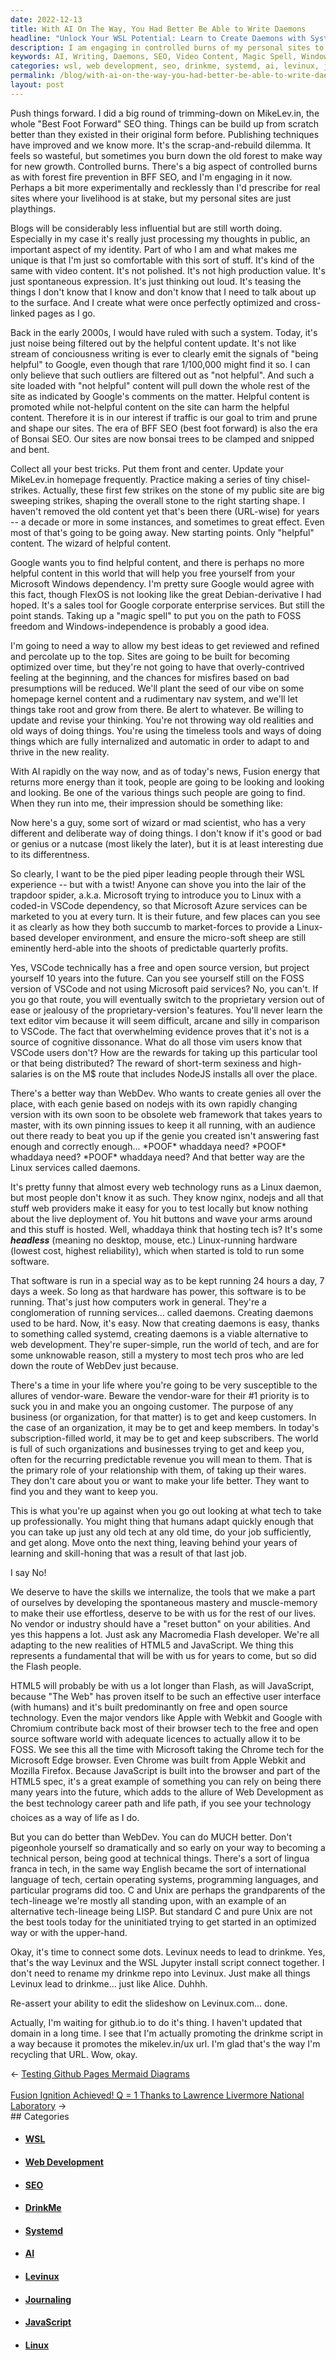 ```yaml
---
date: 2022-12-13
title: With AI On The Way, You Had Better Be Able to Write Daemons
headline: "Unlock Your WSL Potential: Learn to Create Daemons with Systemd"
description: I am engaging in controlled burns of my personal sites to optimize them for SEO, creating video content, writing to express my thoughts, taking up a 'magic spell' to free myself from Windows dependency, and planting the seed of my vibe on a homepage kernel. I am a wizard or mad scientist who wants to lead people through their WSL experience with a twist, warn them of the allures of vendor-ware, and promote HTML5, JavaScript, C, and Unix.
keywords: AI, Writing, Daemons, SEO, Video Content, Magic Spell, Windows Dependency, Homepage Kernel, Wizard, Mad Scientist, WSL, Systemd, Web Development, Vendor-ware, HTML5, JavaScript, C, Unix, Levinux, Drinkme
categories: wsl, web development, seo, drinkme, systemd, ai, levinux, journaling, javascript, linux
permalink: /blog/with-ai-on-the-way-you-had-better-be-able-to-write-daemons/
layout: post
---
```



Push things forward. I did a big round of trimming-down on MikeLev.in, the
whole "Best Foot Forward" SEO thing. Things can be build up from scratch
better than they existed in their original form before. Publishing techniques
have improved and we know more. It's the scrap-and-rebuild dilemma. It feels so
wasteful, but sometimes you burn down the old forest to make way for new
growth. Controlled burns. There's a big aspect of controlled burns as with
forest fire prevention in BFF SEO, and I'm engaging in it now. Perhaps a bit
more experimentally and recklessly than I'd prescribe for real sites where your
livelihood is at stake, but my personal sites are just playthings.

Blogs will be considerably less influential but are still worth doing.
Especially in my case it's really just processing my thoughts in public, an
important aspect of my identity. Part of who I am and what makes me unique is
that I'm just so comfortable with this sort of stuff. It's kind of the same
with video content. It's not polished. It's not high production value. It's
just spontaneous expression. It's just thinking out loud. It's teasing the
things I don't know that I know and don't know that I need to talk about up to
the surface. And I create what were once perfectly optimized and cross-linked
pages as I go.

Back in the early 2000s, I would have ruled with such a system. Today, it's
just noise being filtered out by the helpful content update. It's not like
stream of conciousness writing is ever to clearly emit the signals of "being
helpful" to Google, even though that rare 1/100,000 might find it so. I can
only believe that such outliers are filtered out as "not helpful". And such a
site loaded with "not helpful" content will pull down the whole rest of the
site as indicated by Google's comments on the matter. Helpful content is
promoted while not-helpful content on the site can harm the helpful content.
Therefore it is in our interest if traffic is our goal to trim and prune and
shape our sites. The era of BFF SEO (best foot forward) is also the era of
Bonsai SEO. Our sites are now bonsai trees to be clamped and snipped and bent.

Collect all your best tricks. Put them front and center. Update your MikeLev.in
homepage frequently. Practice making a series of tiny chisel-strikes. Actually,
these first few strikes on the stone of my public site are big sweeping
strikes, shaping the overall stone to the right starting shape. I haven't
removed the old content yet that's been there (URL-wise) for years -- a decade
or more in some instances, and sometimes to great effect. Even most of that's
going to be going away. New starting points. Only "helpful" content. The wizard
of helpful content.

Google wants you to find helpful content, and there is perhaps no more helpful
content in this world that will help you free yourself from your Microsoft
Windows dependency. I'm pretty sure Google would agree with this fact, though
FlexOS is not looking like the great Debian-derivative I had hoped. It's a
sales tool for Google corporate enterprise services. But still the point
stands. Taking up a "magic spell" to put you on the path to FOSS freedom and
Windows-independence is probably a good idea.

I'm going to need a way to allow my best ideas to get reviewed and refined and
percolate up to the top. Sites are going to be built for becoming optimized
over time, but they're not going to have that overly-contrived feeling at the
beginning, and the chances for misfires based on bad presumptions will be
reduced. We'll plant the seed of our vibe on some homepage kernel content and a
rudimentary nav system, and we'll let things take root and grow from there. Be
alert to whatever. Be willing to update and revise your thinking. You're not
throwing way old realities and old ways of doing things. You're using the
timeless tools and ways of doing things which are fully internalized and
automatic in order to adapt to and thrive in the new reality.

With AI rapidly on the way now, and as of today's news, Fusion energy that
returns more energy than it took, people are going to be looking and looking
and looking. Be one of the various things such people are going to find. When
they run into me, their impression should be something like:

Now here's a guy, some sort of wizard or mad scientist, who has a very
different and deliberate way of doing things. I don't know if it's good or bad
or genius or a nutcase (most likely the later), but it is at least interesting
due to its differentness.

So clearly, I want to be the pied piper leading people through their WSL
experience -- but with a twist! Anyone can shove you into the lair of the
trapdoor spider, a.k.a. Microsoft trying to introduce you to Linux with a
coded-in VSCode dependency, so that Microsoft Azure services can be marketed to
you at every turn. It is their future, and few places can you see it as clearly
as how they both succumb to market-forces to provide a Linux-based developer
environment, and ensure the micro-soft sheep are still eminently herd-able into
the shoots of predictable quarterly profits.

Yes, VSCode technically has a free and open source version, but project
yourself 10 years into the future. Can you see yourself still on the FOSS
version of VSCode and not using Microsoft paid services? No, you can't. If you
go that route, you will eventually switch to the proprietary version out of
ease or jealousy of the proprietary-version's features. You'll never learn the
text editor vim because it will seem difficult, arcane and silly in comparison
to VSCode. The fact that overwhelming evidence proves that it's not is a source
of cognitive dissonance. What do all those vim users know that VSCode users
don't? How are the rewards for taking up this particular tool or that being
distributed? The reward of short-term sexiness and high-salaries is on the M$
route that includes NodeJS installs all over the place.

There's a better way than WebDev. Who wants to create genies all over the
place, with each genie based on nodejs with its own rapidly changing version
with its own soon to be obsolete web framework that takes years to master, with
its own pinning issues to keep it all running, with an audience out there ready
to beat you up if the genie you created isn't answering fast enough and
correctly enough... \*POOF\* whaddaya need? \*POOF\* whaddaya need? \*POOF\*
whaddaya need? And that better way are the Linux services called daemons.

It's pretty funny that almost every web technology runs as a Linux daemon, but
most people don't know it as such. They know nginx, nodejs and all that stuff
web providers make it easy for you to test locally but know nothing about the
live deployment of. You hit buttons and wave your arms around and this stuff is
hosted. Well, whaddaya think that hosting tech is? It's some ***headless***
(meaning no desktop, mouse, etc.) Linux-running hardware (lowest cost, highest
reliability), which when started is told to run some software.

That software is run in a special way as to be kept running 24 hours a day, 7
days a week. So long as that hardware has power, this software is to be
running. That's just how computers work in general. They're a conglomeration of
running services... called daemons. Creating daemons used to be hard. Now, it's
easy. Now that creating daemons is easy, thanks to something called systemd,
creating daemons is a viable alternative to web development. They're
super-simple, run the world of tech, and are for some unknowable reason, still
a mystery to most tech pros who are led down the route of WebDev just because.

There's a time in your life where you're going to be very susceptible to the
allures of vendor-ware. Beware the vendor-ware for their #1 priority is to suck
you in and make you an ongoing customer. The purpose of any business (or
organization, for that matter) is to get and keep customers. In the case of an
organization, it may be to get and keep members. In today's subscription-filled
world, it may be to get and keep subscribers. The world is full of such
organizations and businesses trying to get and keep you, often for the
recurring predictable revenue you will mean to them. That is the primary role
of your relationship with them, of taking up their wares. They don't care about
you or want to make your life better. They want to find you and they want to
keep you.

This is what you're up against when you go out looking at what tech to take up
professionally. You might thing that humans adapt quickly enough that you can
take up just any old tech at any old time, do your job sufficiently, and get
along. Move onto the next thing, leaving behind your years of learning and
skill-honing that was a result of that last job.

I say No!

We deserve to have the skills we internalize, the tools that we make a part of
ourselves by developing the spontaneous mastery and muscle-memory to make their
use effortless, deserve to be with us for the rest of our lives. No vendor or
industry should have a "reset button" on your abilities. And yes this happens a
lot. Just ask any Macromedia Flash developer. We're all adapting to the new
realities of HTML5 and JavaScript. We thing this represents a fundamental that
will be with us for years to come, but so did the Flash people.

HTML5 will probably be with us a lot longer than Flash, as will JavaScript,
because "The Web" has proven itself to be such an effective user interface
(with humans) and it's built predominantly on free and open source technology.
Even the major vendors like Apple with Webkit and Google with Chromium
contribute back most of their browser tech to the free and open source software
world with adequate licences to actually allow it to be FOSS. We see this all
the time with Microsoft taking the Chrome tech for the Microsoft Edge browser.
Even Chrome was built from Apple Webkit and Mozilla Firefox. Because JavaScript
is built into the browser and part of the HTML5 spec, it's a great example of
something you can rely on being there many years into the future, which adds to
the allure of Web Development as the best technology career path &#151; and
life path, if you see your technology choices as a way of life as I do.

But you can do better than WebDev. You can do MUCH better. Don't pigeonhole
yourself so dramatically and so early on your way to becoming a technical
person, being good at technical things. There's a sort of lingua franca in
tech, in the same way English became the sort of international language of
tech, certain operating systems, programming languages, and particular programs
did too. C and Unix are perhaps the grandparents of the tech-lineage we're
mostly all standing upon, with an example of an alternative tech-lineage being
LISP. But standard C and pure Unix are not the best tools today for the
uninitiated trying to get started in an optimized way or with the upper-hand.

Okay, it's time to connect some dots. Levinux needs to lead to drinkme. Yes,
that's the way Levinux and the WSL Jupyter install script connect together. I
don't need to rename my drinkme repo into Levinux. Just make all things Levinux
lead to drinkme... just like Alice. Duhhh.

Re-assert your ability to edit the slideshow on Levinux.com... done.

Actually, I'm waiting for github.io to do it's thing. I haven't updated that
domain in a long time. I see that I'm actually promoting the drinkme script in
a way because it promotes the mikelev.in/ux url. I'm glad that's the way I'm
recycling that URL. Wow, okay.


<div class="arrow-links"><div class="post-nav-prev"><span class="arrow">&larr;&nbsp;</span><a href="/blog/testing-github-pages-mermaid-diagrams/">Testing Github Pages Mermaid Diagrams</a></div> &nbsp; <div class="post-nav-next"><a href="/blog/fusion-ignition-achieved-q-1-thanks-to-lawrence-livermore-national-laboratory/">Fusion Ignition Achieved! Q = 1 Thanks to Lawrence Livermore National Laboratory</a><span class="arrow">&nbsp;&rarr;</span></div></div>
## Categories

<ul>
<li><h4><a href='/wsl/'>WSL</a></h4></li>
<li><h4><a href='/web-development/'>Web Development</a></h4></li>
<li><h4><a href='/seo/'>SEO</a></h4></li>
<li><h4><a href='/drinkme/'>DrinkMe</a></h4></li>
<li><h4><a href='/systemd/'>Systemd</a></h4></li>
<li><h4><a href='/ai/'>AI</a></h4></li>
<li><h4><a href='/levinux/'>Levinux</a></h4></li>
<li><h4><a href='/journaling/'>Journaling</a></h4></li>
<li><h4><a href='/javascript/'>JavaScript</a></h4></li>
<li><h4><a href='/linux/'>Linux</a></h4></li></ul>